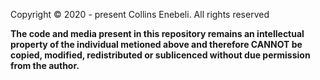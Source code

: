 Copyright © 2020 - present Collins Enebeli. All rights reserved

**The code and media present in this repository remains an intellectual property of the individual metioned above and therefore CANNOT be copied, modified, redistributed or sublicenced without due permission from the author.**
